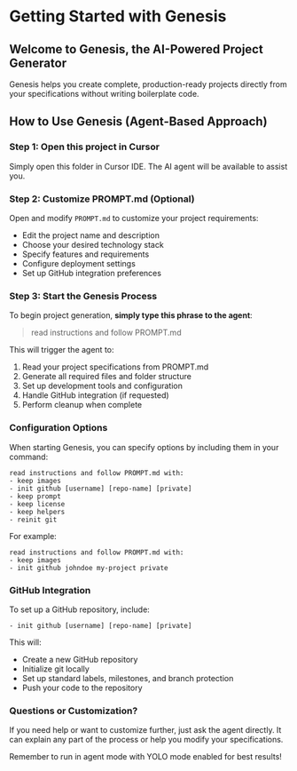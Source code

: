 # Getting Started with Genesis

## Welcome to Genesis, the AI-Powered Project Generator

Genesis helps you create complete, production-ready projects directly from your specifications without writing boilerplate code.

## How to Use Genesis (Agent-Based Approach)

### Step 1: Open this project in Cursor

Simply open this folder in Cursor IDE. The AI agent will be available to assist you.

### Step 2: Customize PROMPT.md (Optional)

Open and modify `PROMPT.md` to customize your project requirements:
- Edit the project name and description
- Choose your desired technology stack
- Specify features and requirements
- Configure deployment settings
- Set up GitHub integration preferences

### Step 3: Start the Genesis Process

To begin project generation, **simply type this phrase to the agent**:

> read instructions and follow PROMPT.md

This will trigger the agent to:
1. Read your project specifications from PROMPT.md
2. Generate all required files and folder structure
3. Set up development tools and configuration
4. Handle GitHub integration (if requested)
5. Perform cleanup when complete

### Configuration Options

When starting Genesis, you can specify options by including them in your command:

```
read instructions and follow PROMPT.md with:
- keep images
- init github [username] [repo-name] [private]
- keep prompt
- keep license
- keep helpers
- reinit git
```

For example:
```
read instructions and follow PROMPT.md with:
- keep images
- init github johndoe my-project private
```

### GitHub Integration

To set up a GitHub repository, include:
```
- init github [username] [repo-name] [private]
```

This will:
- Create a new GitHub repository
- Initialize git locally
- Set up standard labels, milestones, and branch protection
- Push your code to the repository

### Questions or Customization?

If you need help or want to customize further, just ask the agent directly. It can explain any part of the process or help you modify your specifications.

Remember to run in agent mode with YOLO mode enabled for best results! 